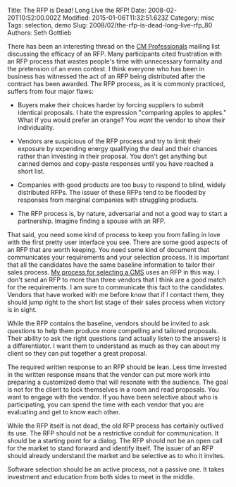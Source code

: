 Title: The RFP is Dead! Long Live the RFP!
Date: 2008-02-20T10:52:00.002Z
Modified: 2015-01-06T11:32:51.623Z
Category: misc
Tags: selection, demo
Slug: 2008/02/the-rfp-is-dead-long-live-rfp_80
Authors: Seth Gottlieb

There has been an interesting thread on the [CM Professionals](http://www.cmpros.org "CM Professionals") mailing list discussing the efficacy of an RFP. Many participants cited frustration with an RFP process that wastes people's time with unnecessary formality and the pretension of an even contest. I think everyone who has been in business has witnessed the act of an RFP being distributed after the contract has been awarded. The RFP process, as it is commonly practiced, suffers from four major flaws:

  

*   Buyers make their choices harder by forcing suppliers to submit identical proposals. I hate the expression "comparing apples to apples." What if you would prefer an orange? You <span style="font-style: italic;">want</span> the vendor to show their individuality.
*   Vendors are suspicious of the RFP process and try to limit their exposure by expending energy qualifying the deal and their chances rather than investing in their proposal. You don't get anything but canned demos and copy-paste responses until you have reached a short list.  
    
*   Companies with good products are too busy to respond to blind, widely distributed RFPs. The issuer of these RFPs tend to be flooded by responses from marginal companies with struggling products.
*   The RFP process is, by nature, adversarial and not a good way to start a partnership. Imagine finding a spouse with an RFP.

  

That said, you need some kind of process to keep you from falling in love with the first pretty user interface you see. There are some good aspects of an RFP that are worth keeping. You need some kind of document that communicates your requirements and your selection process. It is important that all the candidates have the same baseline information to tailor their sales process. [My process for selecting a CMS](http://contenthere.blogspot.com/2007/05/while-back-i-wrote-post-on-selecting.html) uses an RFP in this way. I don't send an RFP to more than three vendors that I think are a good match for the requirements. I am sure to communicate this fact to the candidates. Vendors that have worked with me before know that if I contact them, they should jump right to the short list stage of their sales process when victory is in sight.

While the RFP contains the baseline, vendors should be invited to ask questions to help them produce more compelling and tailored proposals. Their ability to ask the right questions (and actually listen to the answers) is a differentiator. I want them to understand as much as they can about my client so they can put together a great proposal.

The required written response to an RFP should be lean. Less time invested in the written response means that the vendor can put more work into preparing a customized demo that will resonate with the audience. The goal is not for the client to lock themselves in a room and read proposals. You want to engage with the vendor. If you have been selective about who is participating, you can spend the time with each vendor that you are evaluating and get to know each other.

While the RFP itself is not dead, the old RFP process has certainly outlived its use. The RFP should not be a restrictive conduit for communication. It should be a starting point for a dialog. The RFP should not be an open call for the market to stand forward and identify itself. The issuer of an RFP should already understand the market and be selective as to who it invites.

Software selection should be an active process, not a passive one. It takes investment and education from both sides to meet in the middle.

  
  
